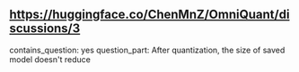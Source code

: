 ## https://huggingface.co/ChenMnZ/OmniQuant/discussions/3

contains_question: yes
question_part: After quantization, the size of saved model doesn't reduce